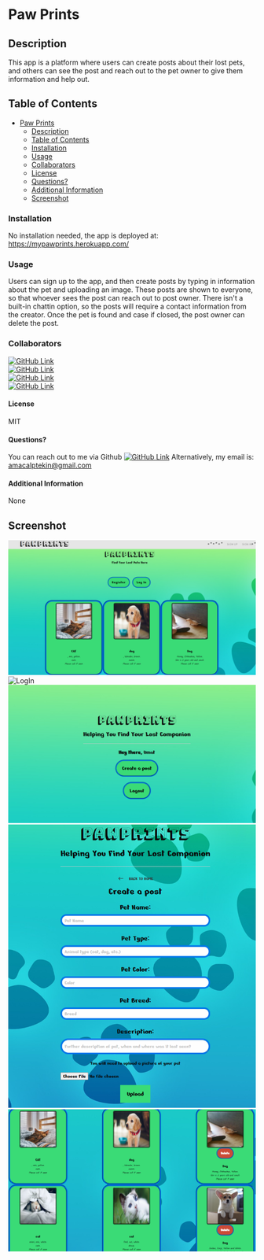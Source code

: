 # Paw Prints
## Description
This app is a platform where users can create posts about their lost pets, and others can see the post and reach out to the pet owner to give them information and help out. 

## Table of Contents
- [Paw Prints](#paw-prints)
  - [Description](#description)
  - [Table of Contents](#table-of-contents)
  - [Installation](#installation)
  - [Usage](#usage)
  - [Collaborators](#collaborators)
  - [License](#license)
  - [Questions?](#questions)
  - [Additional Information](#additional-information)
  - [Screenshot](#screenshot)

### Installation
No installation needed, the app is deployed at: https://mypawprints.herokuapp.com/

### Usage
Users can sign up to the app, and then create posts by typing in information about the pet and uploading an image. These posts are shown to everyone, so that whoever sees the post can reach out to post owner. There isn't a built-in chattin option, so the posts will require a contact information from the creator. Once the pet is found and case if closed, the post owner can delete the post.

### Collaborators
[![GitHub Link](https://img.shields.io/badge/Github-julianriverajr-lightgrey.svg)](https://github.com/julianriverajr)<br>
[![GitHub Link](https://img.shields.io/badge/Github-kroarguello-lightgrey.svg)](https://github.com/kroarguello)<br>
[![GitHub Link](https://img.shields.io/badge/Github-Manii--dot-lightgrey.svg)](https://github.com/Manii-dot)<br>
[![GitHub Link](https://img.shields.io/badge/Github-JuTo--Hub-lightgrey.svg)](https://github.com/JuTo-Hub)<br>

#### License
MIT

#### Questions?
You can reach out to me via Github [![GitHub Link](https://img.shields.io/badge/Github-umutamac-lightgrey.svg)](https://github.com/umutamac)
Alternatively, my email is: amacalptekin@gmail.com

#### Additional Information
None

## Screenshot
![Landing](asset/pawPrintsSS.png)
![LogIn](asset/pawprint.png)
![LoggedIn](asset/loggedin_SS.png)
![CreatePost](asset/create-posts.png)
![DeletePosts](asset/deletable-posts.png)
